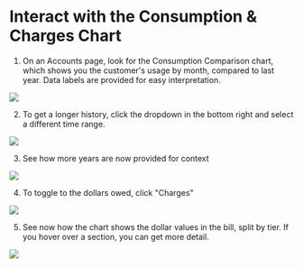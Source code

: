 # Interact with the Consumption & Charges Chart

1. On an Accounts page, look for the Consumption Comparison chart, which shows you the customer's usage by month, compared to last year. Data labels are provided for easy interpretation.

![](https://ajeuwbhvhr.cloudimg.io/colony-recorder.s3.amazonaws.com/files/2024-07-03/4069d95d-8469-4bed-ad74-e9cd5b05710f/ascreenshot.jpeg?tl_px=0,339&br_px=1719,1300&force_format=jpeg&q=100&width=1120.0&wat=1&wat_opacity=0.7&wat_gravity=northwest&wat_url=https://colony-recorder.s3.us-west-1.amazonaws.com/images/watermarks/FB923C_standard.png&wat_pad=94,277)

2. To get a longer history, click the dropdown in the bottom right and select a different time range.

![](https://ajeuwbhvhr.cloudimg.io/colony-recorder.s3.amazonaws.com/files/2024-07-03/7795c5f3-11de-42f7-b1d3-218441b9a14a/ascreenshot.jpeg?tl_px=910,740&br_px=2630,1702&force_format=jpeg&q=100&width=1120.0&wat=1&wat_opacity=0.7&wat_gravity=northwest&wat_url=https://colony-recorder.s3.us-west-1.amazonaws.com/images/watermarks/FB923C_standard.png&wat_pad=912,433)

3. See how more years are now provided for context

![](https://ajeuwbhvhr.cloudimg.io/colony-recorder.s3.amazonaws.com/files/2024-07-03/a5d46ca3-c3e9-4ca4-840d-7a6ee43cb80f/ascreenshot.jpeg?tl_px=564,439&br_px=2284,1400&force_format=jpeg&q=100&width=1120.0&wat=1&wat_opacity=0.7&wat_gravity=northwest&wat_url=https://colony-recorder.s3.us-west-1.amazonaws.com/images/watermarks/FB923C_standard.png&wat_pad=524,276)

4. To toggle to the dollars owed, click "Charges"

![](https://ajeuwbhvhr.cloudimg.io/colony-recorder.s3.amazonaws.com/files/2024-07-03/4ad57093-27a0-450e-8a59-a8f65f28e06e/ascreenshot.jpeg?tl_px=0,740&br_px=1719,1702&force_format=jpeg&q=100&width=1120.0&wat=1&wat_opacity=0.7&wat_gravity=northwest&wat_url=https://colony-recorder.s3.us-west-1.amazonaws.com/images/watermarks/FB923C_standard.png&wat_pad=319,308)

5. See now how the chart shows the dollar values in the bill, split by tier. If you hover over a section, you can get more detail. 

![](https://ajeuwbhvhr.cloudimg.io/colony-recorder.s3.amazonaws.com/files/2024-07-03/d5c9bd25-6f18-43e8-823f-cd5770ea3242/ascreenshot.jpeg?tl_px=265,321&br_px=2558,1602&force_format=jpeg&q=100&width=1120.0&wat=1&wat_opacity=0.7&wat_gravity=northwest&wat_url=https://colony-recorder.s3.us-west-1.amazonaws.com/images/watermarks/FB923C_standard.png&wat_pad=524,277)

